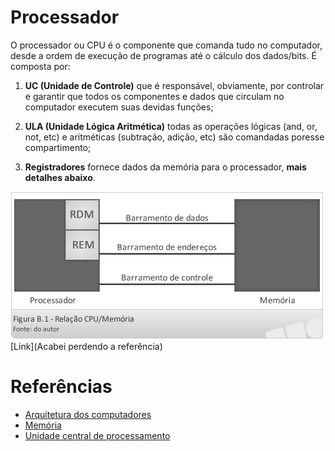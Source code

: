 # Processador

O processador ou CPU é o componente que comanda tudo no computador, desde a ordem de execução de programas até o cálculo dos dados/bits. É composta por:

1. **UC (Unidade de Controle)** que é responsável, obviamente,  por controlar e garantir que todos os componentes e dados que circulam no computador executem suas devidas funções;

2. **ULA (Unidade Lógica Aritmética)** todas as operações lógicas (and, or, not, etc) e aritméticas (subtração, adição, etc) são comandadas poresse compartimento;

3. **Registradores** fornece dados da memória para o processador, __mais detalhes abaixo__.

![Relação entre processador e memória](/Introdução-AssemblyQuickGuide/imagens/relaçãoProcessadoreMemória.jpg)
[Link](Acabei perdendo a referência)

# Referências

- [Arquitetura dos computadores](http://professores.dcc.ufla.br/~monserrat/icc/Capitulo2.html)
- [Memória](http://www.inf.ufsc.br/~j.barreto/cca/perifer/memorias.html)
- [Unidade central de processamento](https://pt.wikipedia.org/wiki/Unidade_central_de_processamento)
